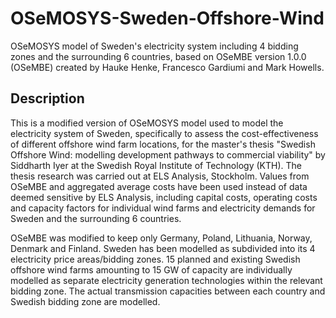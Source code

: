 # OSeMOSYS-Sweden-Offshore-Wind
OSeMOSYS model of Sweden's electricity system including 4 bidding zones and the surrounding 6 countries, based on OSeMBE version 1.0.0 (OSeMBE) created by Hauke Henke, Francesco Gardiumi and Mark Howells.

## Description
This is a modified version of OSeMOSYS model used to model the electricity system of Sweden, specifically to assess the cost-effectiveness of different offshore wind farm locations, for the master's thesis "Swedish Offshore Wind: modelling development pathways to commercial viability" by Siddharth Iyer at the Swedish Royal Institute of Technology (KTH). The thesis research was carried out at ELS Analysis, Stockholm. Values from OSeMBE and aggregated average costs have been used instead of data deemed sensitive by ELS Analysis, including capital costs, operating costs and capacity factors for individual wind farms and electricity demands for Sweden and the surrounding 6 countries.

OSeMBE was modified to keep only Germany, Poland, Lithuania, Norway, Denmark and Finland. Sweden has been modelled as subdivided into its 4 electricity price areas/bidding zones. 15 planned and existing Swedish offshore wind farms amounting to 15 GW of capacity are individually modelled as separate electricity generation technologies within the relevant bidding zone. The actual transmission capacities between each country and Swedish bidding zone are modelled. 


